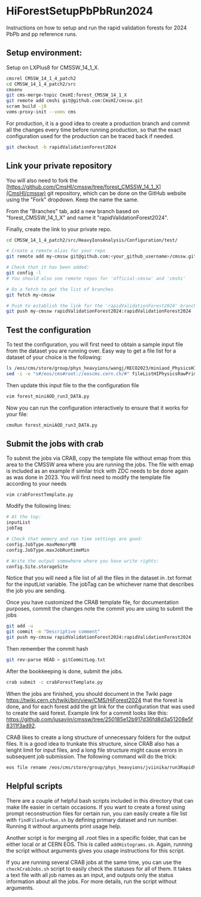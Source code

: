 # HiForestSetupPbPbRun2024
Instructions on how to setup and run the rapid validation forests for 2024 PbPb and pp reference runs.

## Setup environment:
Setup on LXPlus8 for CMSSW_14_1_X.
```bash
cmsrel CMSSW_14_1_4_patch2
cd CMSSW_14_1_4_patch2/src
cmsenv
git cms-merge-topic CmsHI:forest_CMSSW_14_1_X
git remote add cmshi git@github.com:CmsHI/cmssw.git
scram build -j8
voms-proxy-init --voms cms
```

For production, it is a good idea to create a production branch and commit all the changes every time before running production, so that the exact configuration used for the production can be traced back if needed. 
```bash
git checkout -b rapidValidationForest2024
```

## Link your private repository 

You will also need to fork the [https://github.com/CmsHI/cmssw/tree/forest_CMSSW_14_1_X](CmsHI/cmssw) git repository, which can be done on the GitHub website using the "Fork" dropdown. Keep the name the same.

From the "Branches" tab, add a new branch based on "forest_CMSSW_14_1_X" and name it "rapidValidationForest2024".

Finally, create the link to your private repo.
```bash
cd CMSSW_14_1_4_patch2/src/HeavyIonsAnalysis/Configuration/test/

# Create a remote alias for your repo
git remote add my-cmssw git@github.com:<your_github_username>/cmssw.git

# Check that it has been added:
git config -l
# You should also see remote repos for 'official-cmssw' and 'cmshi'

# Do a fetch to get the list of branches
git fetch my-cmssw

# Push to establish the link for the 'rapidValidationForest2024' branch
git push my-cmssw rapidValidationForest2024:rapidValidationForest2024
```

## Test the configuration

To test the configuration, you will first need to obtain a sample input file from the dataset you are running over. Easy way to get a file list for a dataset of your choice is the following:

```bash
ls /eos/cms/store/group/phys_heavyions/wangj/RECO2023/miniaod_PhysicsHIPhysicsRawPrime0_374322/* > fileListHIPhysicsRawPrime0_run374322.txt
sed -i -e "s#/eos/cms#root://eoscms.cern.ch/#" fileListHIPhysicsRawPrime0_run374322.txt
```

Then update this input file to the the configuration file
```bash
vim forest_miniAOD_run3_DATA.py
```
Now you can run the configuration interactively to ensure that it works for your file:
```bash
cmsRun forest_miniAOD_run3_DATA.py
```

## Submit the jobs with crab

To submit the jobs via CRAB, copy the template file without emap from this area to the CMSSW area where you are running the jobs. The file with emap is included as an example if similar trick with ZDC needs to be done again as was done in 2023. You will first need to modify the template file according to your needs
```
vim crabForestTemplate.py
```
Modify the following lines:
```python
# At the top:
inputList
jobTag

# Check that memory and run time settings are good:
config.JobType.maxMemoryMB
config.JobType.maxJobRuntimeMin

# Write the output somewhere where you have write rights:
config.Site.storageSite
```
Notice that you will need a file list of all the files in the dataset in .txt format for the inputList variable. The jobTag can be whichever name that describes the job you are sending.

Once you have customized the CRAB template file, for documentation purposes, commit the changes note the commit you are using to submit the jobs
```bash
git add -u
git commit -m "Descriptive comment"
git push my-cmssw rapidValidationForest2024:rapidValidationForest2024
```
Then remember the commit hash
```bash
git rev-parse HEAD > gitCommitLog.txt
```

After the bookkeeping is done, submit the jobs.
```bash
crab submit -c crabForestTemplate.py
```

When the jobs are finished, you should document in the Twiki page https://twiki.cern.ch/twiki/bin/view/CMS/HiForest2024 that the forest is done, and for each forest add the git link for the configuration that was used to create the said forest. Example link for a commit looks like this: https://github.com/jusaviin/cmssw/tree/250185e12b917d36fd8d3a51208e5f8311f3ad92.

CRAB likes to create a long structure of unnecessary folders for the output files. It is a good idea to trunkate this structure, since CRAB also has a lenght limit for input files, and a long file structure might cause errors in subsequent job submission. The following command will do the trick:
```bash
eos file rename /eos/cms/store/group/phys_heavyions/jviinika/run3RapidValidation/PbPb2023_run374322_HIExpressRawPrime_withDFinder_2023-09-27/CRAB_UserFiles/crab_PbPb2023_run374322_HIExpressRawPrime_withDFinder_2023-09-27/230928_014852/0000 /eos/cms/store/group/phys_heavyions/jviinika/run3RapidValidation/PbPb2023_run374322_HIExpressRawPrime_withDFinder_2023-09-27/0000
```

## Helpful scripts

There are a couple of helpful bash scripts included in this directory that can make life easier in certain occasions. If you want to create a forest using prompt reconstruction files for certain run, you can easily create a file list with ```findFilesForRun.sh``` by defining primary dataset and run number. Running it without arguments print usage help.

Another script is for merging all .root files in a specific folder, that can be either local or at CERN EOS. This is called ```addHistograms.sh```. Again, running the script without arguments gives you usage instructions for this script.

If you are running several CRAB jobs at the same time, you can use the ```checkCrabJobs.sh``` script to easily check the statuses for all of them. It takes a text file with all job names as an input, and outputs only the status information about all the jobs. For more details, run the script without arguments.
